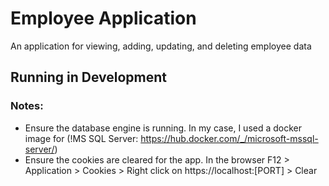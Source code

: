 # Employee Application

An application for viewing, adding, updating, and deleting employee data

## Running in Development

### Notes:
- Ensure the database engine is running. In my case, I used a docker image for (!MS SQL Server: https://hub.docker.com/_/microsoft-mssql-server/)
- Ensure the cookies are cleared for the app. In the browser F12 > Application > Cookies > Right click on https://localhost:[PORT] > Clear

 
